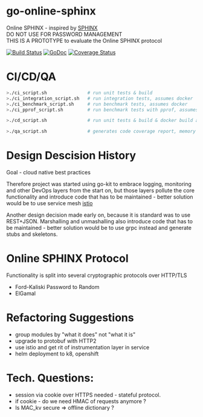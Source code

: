 # go-online-sphinx

Online SPHINX - inspired by [SPHINX](https://ieeexplore.ieee.org/document/7980050)   
DO NOT USE FOR PASSWORD MANAGEMENT  
THIS IS A PROTOTYPE to evaluate the Online SPHINX protocol

[![Build Status](https://travis-ci.com/LAtanassov/go-online-sphinx.svg?branch=master)](https://travis-ci.com/LAtanassov/go-online-sphinx)
[![GoDoc](https://godoc.org/github.com/LAtanassov/go-online-sphinx?status.svg)](https://godoc.org/github.com/LAtanassov/go-online-sphinx)
[![Coverage Status](https://coveralls.io/repos/github/LAtanassov/go-online-sphinx/badge.svg?branch=master)](https://coveralls.io/github/LAtanassov/go-online-sphinx?branch=master)

# CI/CD/QA
```sh
>./ci_script.sh               # run unit tests & build 
>./ci_integration_script.sh   # run integration tests, assumes docker
>./ci_benchmark_script.sh     # run benchmark tests, assumes docker
>./ci_pprof_script.sh         # run benchmark tests with pprof, assumes docker

>./cd_script.sh               # run unit tests & build & docker build and push -> openshift

>./qa_script.sh               # generates code coverage report, memory allocation
```

# Design Descision History

Goal - cloud native best practices

Therefore project was started using go-kit to embrace logging, monitoring and other DevOps layers from the start on, but those layers pollute the core functionality and introduce code that has to be maintained - better solution would be to use service mesh [istio](http://istio.io)

Another design decision made early on, because it is standard was to use REST+JSON. Marshalling and unmashalling also introduce code that has to be maintained - better solution would be to use grpc instead and generate stubs and skeletons.

# Online SPHINX Protocol

Functionality is split into several cryptographic protocols over HTTP/TLS
* Ford-Kaliski Password to Random
* ElGamal

# Refactoring Suggestions

* group modules by "what it does" not "what it is"
* upgrade to protobuf with HTTP2
* use istio and get rit of instrumentation layer in service
* helm deployment to k8, openshift

# Tech. Questions:

- session via cookie over HTTPS needed - stateful protocol.
- if cookie - do we need HMAC of requests anymore ?
- Is MAC_kv secure => offline dictionary ?
